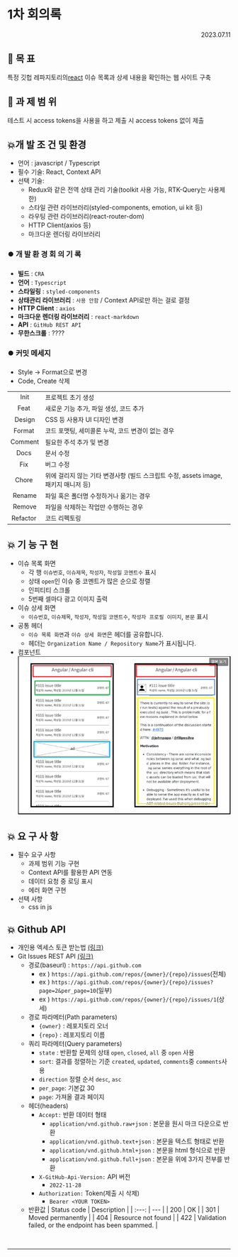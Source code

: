 
# 1차 회의록

<div style="text-align: right"> 2023.07.11</div>

## 🥅 목 표

특정 깃헙 레파지토리의[react](https://github.com/facebook/react/issues) 이슈 목록과 상세 내용을 확인하는 웹 사이트 구축

## 🥅 과 제 범 위
테스트 시 access tokens을 사용을 하고 제출 시 access tokens 없이 제출

## 💥개 발 조 건 및 환경

- 언어 : javascript / Typescript
- 필수 기술: React, Context API
- 선택 기술: 
  - Redux와 같은 전역 상태 관리 기술(toolkit 사용 가능, RTK-Query는 사용제한)
  - 스타일 관련 라이브러리(styled-components, emotion, ui kit 등)
  - 라우팅 관련 라이브러리(react-router-dom)
  - HTTP Client(axios 등)
  - 마크다운 렌더링 라이브러리

### ⏺️ 개 발 환 경 회 의 기 록

- **빌드** : `CRA`
- **언어** : `Typescript`
- **스타일링** : `styled-components`
- **상태관리 라이브러리** : `사용 안함` / Context API로만 하는 걸로 결정
- **HTTP Client** : `axios`
- **마크다운 렌더링 라이브러리** : `react-markdown`
- **API** : `GitHub REST API`
- **무한스크롤** : ????

### ⏺️ 커밋 메세지

- Style -> Format으로 변경
- Code, Create 삭제

| | |
|:---:|---|
|Init |	프로젝트 초기 생성|
|Feat |	새로운 기능 추가, 파일 생성, 코드 추가|
|Design |	CSS 등 사용자 UI 디자인 변경|
|Format |	코드 포맷팅, 세미콜론 누락, 코드 변경이 없는 경우|
|Comment |	필요한 주석 추가 및 변경|
|Docs |	문서 수정|
|Fix |	버그 수정|
|Chore |	위에 걸리지 않는 기타 변경사항 (빌드 스크립트 수정, assets image, 패키지 매니저 등)|
|Rename |	파일 혹은 폴더명 수정하거나 옮기는 경우|
|Remove |	파일을 삭제하는 작업만 수행하는 경우|
|Refactor |	코드 리펙토링|

## 💥 기 능 구 현

- 이슈 목록 화면
  - 각 행 `이슈번호`, `이슈제목`, `작성자`, `작성일` `코멘트수` 표시   
  - 상태 `open`인 이슈 중 코멘트가 많은 순으로 정렬   
  - 인피티티 스크롤
  - 5번째 셀마다 광고 이미지 출력   
- 이슈 상세 화면
  - `이슈번호`, `이슈제목`, `작성자`, `작성일` `코멘트수`, `작성자 프로필 이미지`, `본문` 표시
- 공통 헤더
  - `이슈 목록 화면`과 `이슈 상세 화면`은 헤더를 공유합니다.
  - 헤더는 `Organization Name / Repository Name`가 표시됩니다.
- 컴포넌트 
  ![프레임 컴포넌트](./frame.png)

## 💥 요 구 사 항

- 필수 요구 사항
  - 과제 범위 기능 구현
  - Context API를 활용한 API 연동
  - 데이터 요청 중 로딩 표시
  - 에러 화면 구현
- 선택 사항
  - css in js

## 💥 Github API

- 개인용 엑세스 토큰 받는법 [(링크)](https://docs.github.com/en/authentication/keeping-your-account-and-data-secure/managing-your-personal-access-tokens)
- Git Issues REST API [(링크)](https://docs.github.com/en/rest/issues/issues?apiVersion=2022-11-28#list-repository-issues)
  - 경로(baseurl) : `https://api.github.com`
    - ex ) `https://api.github.com/repos/{owner}/{repo}/issues`(전체)
    - ex ) `https://api.github.com/repos/{owner}/{repo}/issues?page=2&per_page=10`(일부)
    - ex )  `https://api.github.com/repos/{owner}/{repo}/issues/1`(상세)
  - 경로 파라메터(Path parameters)
    - `{owner}` : 레포지토리 오너
    - `{repo}` : 레포지토리 이름
  - 쿼리 파라메터(Query parameters)
    - `state` : 반환할 문제의 상태 `open`, `closed`, `all` 중 `open` 사용
    - `sort`: 결과를 정렬하는 기준 `created`, `updated`, `comments`중 `comments`사용
    - `direction` 정렬 순서 `desc`, `asc`
    - `per_page`: 기본값 30
    - `page`: 가져올 결과 페이지
  - 헤더(headers)
    - `Accept:` 반환 데이터 형태
      - `application/vnd.github.raw+json` : 본문을 원시 마크 다운으로 반환
      - `application/vnd.github.text+json` : 본문을 텍스트 형태로 반환
      - `application/vnd.github.html+json` : 본문을 html 형식으로 반환
      - `application/vnd.github.full+json` : 본문을 위에 3가지 전부를 반환
    - `X-GitHub-Api-Version:` API 버전
      - `2022-11-28`
    - `Authorization:` Token(제출 시 삭제)
      - `Bearer <YOUR TOKEN>`
  - 반환값
    | Status code | Description |
    | :---: | --- |
    | 200 | OK |
    | 301 | Moved permanently |
    | 404 | Resource not found |
    | 422 | Validation failed, or the endpoint has been spammed. |

<br>  

---